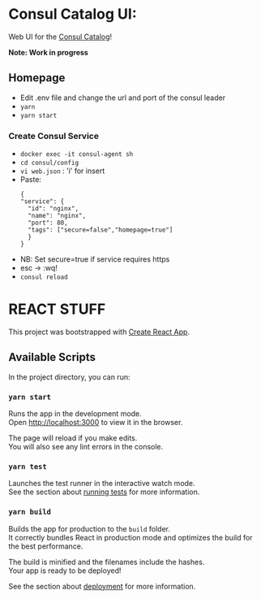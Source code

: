 # Consul Catalog UI:
Web UI for the [Consul Catalog](https://www.consul.io/api/catalog.html)! 

**Note: Work in progress**

## Homepage
- Edit .env file and change the url and port of the consul leader
- ```yarn```
- ```yarn start```

### Create Consul Service

- ```docker exec -it consul-agent sh```
- ```cd consul/config```
- ```vi web.json``` : 'i' for insert
- Paste:
  ```
  {
  "service": {
    "id": "nginx",
    "name": "nginx",
    "port": 80,
    "tags": ["secure=false","homepage=true"]
    }
  }
  ```
- NB: Set secure=true if service requires https
- esc -> :wq!
- ```consul reload```


# REACT STUFF
This project was bootstrapped with [Create React App](https://github.com/facebook/create-react-app).

## Available Scripts

In the project directory, you can run:

### `yarn start`

Runs the app in the development mode.<br />
Open [http://localhost:3000](http://localhost:3000) to view it in the browser.

The page will reload if you make edits.<br />
You will also see any lint errors in the console.

### `yarn test`

Launches the test runner in the interactive watch mode.<br />
See the section about [running tests](https://facebook.github.io/create-react-app/docs/running-tests) for more information.

### `yarn build`

Builds the app for production to the `build` folder.<br />
It correctly bundles React in production mode and optimizes the build for the best performance.

The build is minified and the filenames include the hashes.<br />
Your app is ready to be deployed!

See the section about [deployment](https://facebook.github.io/create-react-app/docs/deployment) for more information.
